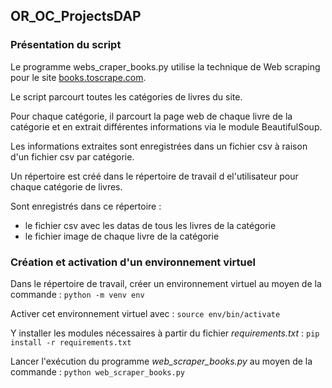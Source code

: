 ## OR_OC_ProjectsDAP

### Présentation du script

Le programme webs_craper_books.py utilise la technique de Web scraping pour le site [books.toscrape.com](http://books.toscrape.com).  

Le script parcourt toutes les catégories de livres du site.  

Pour chaque catégorie, il parcourt la page web de chaque livre de la catégorie et en extrait différentes informations via le module BeautifulSoup.  

Les informations extraites sont enregistrées dans un fichier csv à raison d'un fichier csv par catégorie.  

Un répertoire est créé dans le répertoire de travail d el'utilisateur pour chaque catégorie de livres.  

Sont enregistrés dans ce répertoire :
* le fichier csv avec les datas de tous les livres de la catégorie
* le fichier image de chaque livre de la catégorie
      
### Création et activation d'un environnement virtuel

Dans le répertoire de travail, créer un environnement virtuel au moyen de la commande : `python -m venv env` 

Activer cet environnement virtuel  avec : `source env/bin/activate`    

Y installer les modules nécessaires à partir du fichier *requirements.txt* : `pip install -r requirements.txt` 

Lancer l'exécution du programme *web_scraper_books.py* au moyen de la commande : `python web_scraper_books.py`  
